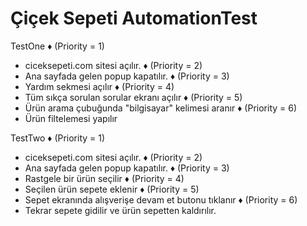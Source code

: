 # Çiçek Sepeti AutomationTest

TestOne
♦ (Priority = 1)
- ciceksepeti.com sitesi açılır.
♦ (Priority = 2)
- Ana sayfada gelen popup kapatılır.
♦ (Priority = 3)
- Yardım sekmesi açılır
♦ (Priority = 4)
- Tüm sıkça sorulan sorular ekranı açılır
♦ (Priority = 5)
- Ürün arama çubuğunda "bilgisayar" kelimesi aranır
♦ (Priority = 6)
- Ürün filtelemesi yapılır

TestTwo
♦ (Priority = 1)
- ciceksepeti.com sitesi açılır.
♦ (Priority = 2)
- Ana sayfada gelen popup kapatılır.
♦ (Priority = 3)
- Rastgele bir ürün seçilir
♦ (Priority = 4)
- Seçilen ürün sepete eklenir
♦ (Priority = 5)
- Sepet ekranında alışverişe devam et butonu tıklanır
♦ (Priority = 6)
- Tekrar sepete gidilir ve ürün sepetten kaldırılır.
